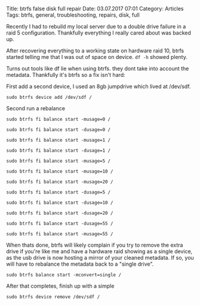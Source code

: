 Title: btrfs false disk full repair
Date: 03.07.2017 07:01
Category: Articles
Tags: btrfs, general, troubleshooting, repairs, disk, full

Recently I had to rebuild my local server due to a double drive failure in a raid 5 configuration. Thankfully everything I really cared about was backed up.

After recovering everything to a working state on hardware raid 10, btrfs started telling me that I was out of space on device. `df -h` showed plenty.



Turns out tools like df lie when using btrfs. they dont take into account the metadata. Thankfully it's btrfs so a fix isn't hard:

First add a second device, I used an 8gb jumpdrive which lived at /dev/sdf.

`sudo btrfs device add /dev/sdf /`

Second run a rebalance

`sudo btrfs fi balance start -musage=0 /`

`sudo btrfs fi balance start -dusage=0 /`

`sudo btrfs fi balance start -musage=1 /`

`sudo btrfs fi balance start -dusage=1 /`

`sudo btrfs fi balance start -musage=5 /`

`sudo btrfs fi balance start -musage=10 /`

`sudo btrfs fi balance start -musage=20 /`

`sudo btrfs fi balance start -dusage=5 /`

`sudo btrfs fi balance start -dusage=10 /`

`sudo btrfs fi balance start -dusage=20 /`

`sudo btrfs fi balance start -dusage=55 /`

`sudo btrfs fi balance start -musage=55 /` 

When thats done, btrfs will likely complain if you try to remove the extra drive if you're like me and have a hardware raid showing as a single device, as the usb drive is now hosting a mirror of your cleaned metadata. If so, you will have to rebalance the metadata back to a "single drive".


`sudo btrfs balance start -mconvert=single /`

After that completes, finish up with a simple

`sudo btrfs device remove /dev/sdf /`